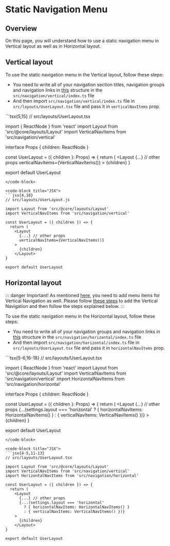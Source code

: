 # Static Navigation Menu

## Overview

On this page, you will understand how to use a static navigation menu in Vertical layout as well as in Horizontal layout.

## Vertical layout

To use the static navigation menu in the Vertical layout, follow these steps:

- You need to write all of your navigation section titles, navigation groups and navigation links in [this](/guide/layout/navigation-menu-structure.html#vertical-navigation-structure) structure in the `src/navigation/vertical/index.ts` file
- And then import `src/navigation/vertical/index.ts` file in `src/layouts/UserLayout.tsx` file and pass it in `verticalNavItems` prop.

<code-group>
<code-block title="TSX" active>
```tsx{5,15}
// src/layouts/UserLayout.tsx

import { ReactNode } from 'react'
import Layout from 'src/@core/layouts/Layout'
import VerticalNavItems from 'src/navigation/vertical'

interface Props {
  children: ReactNode
}

const UserLayout = ({ children }: Props) => {
  return (
    <Layout
      {...} // other props
      verticalNavItems={VerticalNavItems()}
    >
      {children}
    </Layout>
}

export default UserLayout
```
</code-block>

<code-block title="JSX">
```jsx{4,10}
// src/layouts/UserLayout.js

import Layout from 'src/@core/layouts/Layout'
import VerticalNavItems from 'src/navigation/vertical'

const UserLayout = ({ children }) => {
  return (
    <Layout
      {...} // other props
      verticalNavItems={VerticalNavItems()}
    >
      {children}
    </Layout>
}

export default UserLayout
```
</code-block>
</code-group>

## Horizontal layout

::: danger Important!
As mentioned [here](/guide/layout/navigation-menu-structure.html#horizontal-navigation-structure), you need to add menu items for Vertical Navigation as well. Please follow [these steps](/guide/layout/navigation-menu-static.html#vertical-layout) to add the Vertical Navigation and then follow the steps explained below.
:::

To use the static navigation menu in the Horizontal layout, follow these steps:

- You need to write all of your navigation groups and navigation links in [this](/guide/layout/navigation-menu-structure.html#horizontal-navigation-structure) structure in the `src/navigation/horizontal/index.ts` file
- And then import `src/navigation/horizontal/index.ts` file in `src/layouts/UserLayout.tsx` file and pass it in `horizontalNavItems` prop.

<code-group>
<code-block title="TSX" active>
```tsx{5-6,16-18}
// src/layouts/UserLayout.tsx

import { ReactNode } from 'react'
import Layout from 'src/@core/layouts/Layout'
import VerticalNavItems from 'src/navigation/vertical'
import HorizontalNavItems from 'src/navigation/horizontal'

interface Props {
  children: ReactNode
}

const UserLayout = ({ children }: Props) => {
  return (
    <Layout
      {...} // other props
      {...(settings.layout === 'horizontal'
        ? { horizontalNavItems: HorizontalNavItems() }
        : { verticalNavItems: VerticalNavItems() })}
    >
      {children}
    </Layout>
}

export default UserLayout
```
</code-block>

<code-block title="JSX">
```jsx{4-5,11-13}
// src/layouts/UserLayout.tsx

import Layout from 'src/@core/layouts/Layout'
import VerticalNavItems from 'src/navigation/vertical'
import HorizontalNavItems from 'src/navigation/horizontal'

const UserLayout = ({ children }) => {
  return (
    <Layout
      {...} // other props
      {...(settings.layout === 'horizontal'
        ? { horizontalNavItems: HorizontalNavItems() }
        : { verticalNavItems: VerticalNavItems() })}
    >
      {children}
    </Layout>
}

export default UserLayout
```
</code-block>
</code-group>
